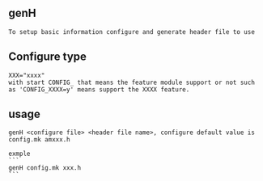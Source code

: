 ## genH

	To setup basic information configure and generate header file to use

## Configure type
	XXX="xxxx"
	with start CONFIG_ that means the feature module support or not such as 'CONFIG_XXXX=y' means support the XXXX feature.

## usage 
	genH <configure file> <header file name>, configure default value is  config.mk amxxx.h
	
	exmple
	```
	genH config.mk xxx.h
	```

	
